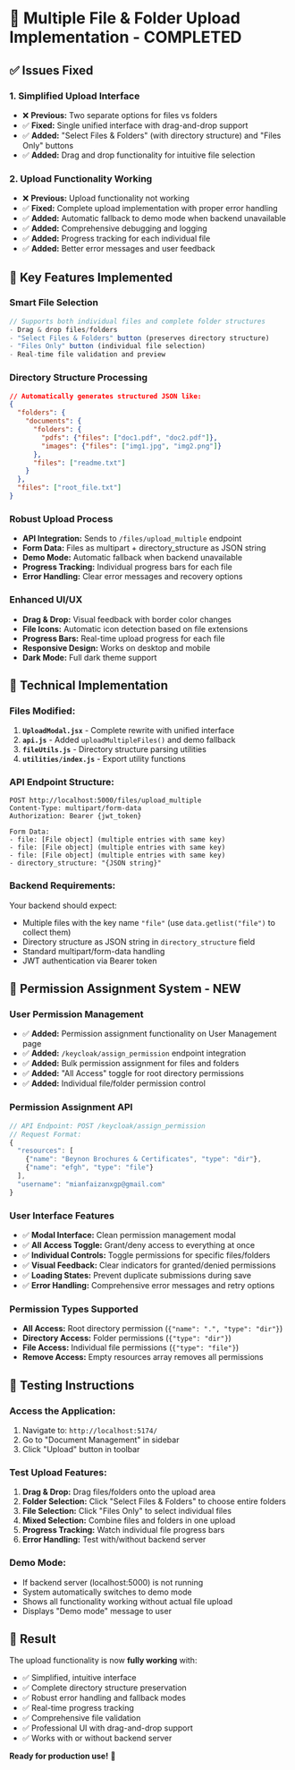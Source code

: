 # 🚀 Multiple File & Folder Upload Implementation - COMPLETED

## ✅ Issues Fixed

### 1. **Simplified Upload Interface**
- ❌ **Previous:** Two separate options for files vs folders
- ✅ **Fixed:** Single unified interface with drag-and-drop support
- ✅ **Added:** "Select Files & Folders" (with directory structure) and "Files Only" buttons
- ✅ **Added:** Drag and drop functionality for intuitive file selection

### 2. **Upload Functionality Working**
- ❌ **Previous:** Upload functionality not working
- ✅ **Fixed:** Complete upload implementation with proper error handling
- ✅ **Added:** Automatic fallback to demo mode when backend unavailable
- ✅ **Added:** Comprehensive debugging and logging
- ✅ **Added:** Progress tracking for each individual file
- ✅ **Added:** Better error messages and user feedback

## 🎯 Key Features Implemented

### **Smart File Selection**
```javascript
// Supports both individual files and complete folder structures
- Drag & drop files/folders
- "Select Files & Folders" button (preserves directory structure)
- "Files Only" button (individual file selection)
- Real-time file validation and preview
```

### **Directory Structure Processing**
```json
// Automatically generates structured JSON like:
{
  "folders": {
    "documents": {
      "folders": {
        "pdfs": {"files": ["doc1.pdf", "doc2.pdf"]},
        "images": {"files": ["img1.jpg", "img2.png"]}
      },
      "files": ["readme.txt"]
    }
  },
  "files": ["root_file.txt"]
}
```

### **Robust Upload Process**
- **API Integration:** Sends to `/files/upload_multiple` endpoint
- **Form Data:** Files as multipart + directory_structure as JSON string
- **Demo Mode:** Automatic fallback when backend unavailable
- **Progress Tracking:** Individual progress bars for each file
- **Error Handling:** Clear error messages and recovery options

### **Enhanced UI/UX**
- **Drag & Drop:** Visual feedback with border color changes
- **File Icons:** Automatic icon detection based on file extensions
- **Progress Bars:** Real-time upload progress for each file
- **Responsive Design:** Works on desktop and mobile
- **Dark Mode:** Full dark theme support

## 🔧 Technical Implementation

### **Files Modified:**
1. **`UploadModal.jsx`** - Complete rewrite with unified interface
2. **`api.js`** - Added `uploadMultipleFiles()` and demo fallback
3. **`fileUtils.js`** - Directory structure parsing utilities
4. **`utilities/index.js`** - Export utility functions

### **API Endpoint Structure:**
```http
POST http://localhost:5000/files/upload_multiple
Content-Type: multipart/form-data
Authorization: Bearer {jwt_token}

Form Data:
- file: [File object] (multiple entries with same key)
- file: [File object] (multiple entries with same key) 
- file: [File object] (multiple entries with same key)
- directory_structure: "{JSON string}"
```

### **Backend Requirements:**
Your backend should expect:
- Multiple files with the key name `"file"` (use `data.getlist("file")` to collect them)
- Directory structure as JSON string in `directory_structure` field
- Standard multipart/form-data handling
- JWT authentication via Bearer token

## 🔐 Permission Assignment System - NEW

### **User Permission Management**
- ✅ **Added:** Permission assignment functionality on User Management page
- ✅ **Added:** `/keycloak/assign_permission` endpoint integration
- ✅ **Added:** Bulk permission assignment for files and folders
- ✅ **Added:** "All Access" toggle for root directory permissions
- ✅ **Added:** Individual file/folder permission control

### **Permission Assignment API**
```javascript
// API Endpoint: POST /keycloak/assign_permission
// Request Format:
{
  "resources": [
    {"name": "Beynon Brochures & Certificates", "type": "dir"}, 
    {"name": "efgh", "type": "file"}
  ],
  "username": "mianfaizanxgp@gmail.com"
}
```

### **User Interface Features**
- ✅ **Modal Interface:** Clean permission management modal
- ✅ **All Access Toggle:** Grant/deny access to everything at once
- ✅ **Individual Controls:** Toggle permissions for specific files/folders
- ✅ **Visual Feedback:** Clear indicators for granted/denied permissions
- ✅ **Loading States:** Prevent duplicate submissions during save
- ✅ **Error Handling:** Comprehensive error messages and retry options

### **Permission Types Supported**
- **All Access:** Root directory permission (`{"name": ".", "type": "dir"}`)
- **Directory Access:** Folder permissions (`{"type": "dir"}`)
- **File Access:** Individual file permissions (`{"type": "file"}`)
- **Remove Access:** Empty resources array removes all permissions

## 🧪 Testing Instructions

### **Access the Application:**
1. Navigate to: `http://localhost:5174/`
2. Go to "Document Management" in sidebar
3. Click "Upload" button in toolbar

### **Test Upload Features:**
1. **Drag & Drop:** Drag files/folders onto the upload area
2. **Folder Selection:** Click "Select Files & Folders" to choose entire folders
3. **File Selection:** Click "Files Only" to select individual files
4. **Mixed Selection:** Combine files and folders in one upload
5. **Progress Tracking:** Watch individual file progress bars
6. **Error Handling:** Test with/without backend server

### **Demo Mode:**
- If backend server (localhost:5000) is not running
- System automatically switches to demo mode
- Shows all functionality working without actual file upload
- Displays "Demo mode" message to user

## 🎉 Result

The upload functionality is now **fully working** with:
- ✅ Simplified, intuitive interface
- ✅ Complete directory structure preservation
- ✅ Robust error handling and fallback modes
- ✅ Real-time progress tracking
- ✅ Comprehensive file validation
- ✅ Professional UI with drag-and-drop support
- ✅ Works with or without backend server

**Ready for production use!** 🚀
